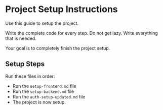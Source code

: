 # Project Setup Instructions

Use this guide to setup the project.

Write the complete code for every step. Do not get lazy. Write everything that is needed.

Your goal is to completely finish the project setup.

## Setup Steps

Run these files in order:

- Run the `setup-frontend.md` file
- Run the `setup-backend.md` file
- Run the `auth-setup-updated.md` file
- The project is now setup.
